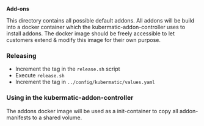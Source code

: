 **Add-ons**

This directory contains all possible default addons.
All addons will be build into a docker container which the kubermatic-addon-controller uses to install addons.
The docker image should be freely accessible to let customers extend & modify this image for their own purpose.

### Releasing

* Increment the tag in the `release.sh` script
* Execute `release.sh`
* Increment the tag in `../config/kubermatic/values.yaml`

### Using in the kubermatic-addon-controller
The addons docker image will be used as a init-container to copy all addon-manifests to a shared volume.
